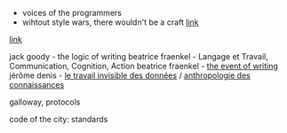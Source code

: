 - voices of the programmers
- wihtout style wars, there wouldn't be a craft [link](https://www.artima.com/weblogs/viewpost.jsp?thread=74230)

[link](http://theorangeduck.com/page/aesthetics-code)

jack goody - the logic of writing
beatrice fraenkel - Langage et Travail, Communication, Cognition, Action
beatrice fraenkel - [the event of writing](https://www.cairn-int.info/article-E_COMLA1_197_0035--the-notion-of-the-event-of.htm#)
jérôme denis - [le travail invisible des données](https://journals.openedition.org/rac/420) / [anthropologie des connaissances](https://www.cairn.info/revue-anthropologie-des-connaissances-2012-1-page-a.htm)

galloway, protocols

code of the city: standards